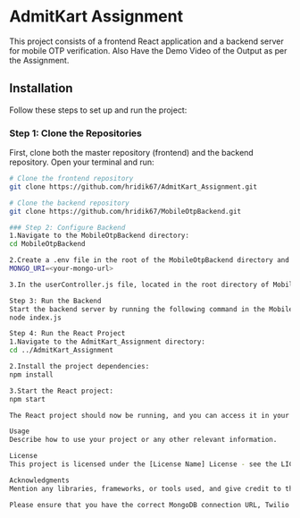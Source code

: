 # AdmitKart Assignment

This project consists of a frontend React application and a backend server for mobile OTP verification.
Also Have the Demo Video of the Output as per the Assignment.

## Installation

Follow these steps to set up and run the project:

### Step 1: Clone the Repositories

First, clone both the master repository (frontend) and the backend repository. Open your terminal and run:

```bash
# Clone the frontend repository
git clone https://github.com/hridik67/AdmitKart_Assignment.git

# Clone the backend repository
git clone https://github.com/hridik67/MobileOtpBackend.git

### Step 2: Configure Backend
1.Navigate to the MobileOtpBackend directory:
cd MobileOtpBackend

2.Create a .env file in the root of the MobileOtpBackend directory and add your MongoDB connection URL. Replace <your-mongo-url> with your actual MongoDB URL:
MONGO_URI=<your-mongo-url>

3.In the userController.js file, located in the root directory of MobileOtpBackend, add your Twilio account details: accountSid, authToken, and twilioNumber. These details are required for sending SMS messages using Twilio.

Step 3: Run the Backend
Start the backend server by running the following command in the MobileOtpBackend directory:
node index.js

Step 4: Run the React Project
1.Navigate to the AdmitKart_Assignment directory:
cd ../AdmitKart_Assignment

2.Install the project dependencies:
npm install

3.Start the React project:
npm start

The React project should now be running, and you can access it in your web browser at http://localhost:3000/.

Usage
Describe how to use your project or any other relevant information.

License
This project is licensed under the [License Name] License - see the LICENSE.md file for details.

Acknowledgments
Mention any libraries, frameworks, or tools used, and give credit to their creators if necessary.

Please ensure that you have the correct MongoDB connection URL, Twilio account details, and any other necessary configurations for your project. Users who clone these repositories can follow these instructions to set up and run the project successfully.
